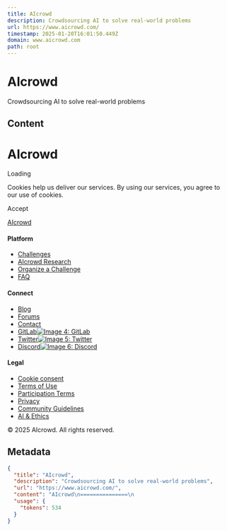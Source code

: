 ```yaml
---
title: AIcrowd
description: Crowdsourcing AI to solve real-world problems
url: https://www.aicrowd.com/
timestamp: 2025-01-20T16:01:50.449Z
domain: www.aicrowd.com
path: root
---
```


# AIcrowd


Crowdsourcing AI to solve real-world problems


## Content

AIcrowd
===============
                                               

Loading

Cookies help us deliver our services. By using our services, you agree to our use of cookies.

Accept

[AIcrowd](https://www.aicrowd.com/)

#### Platform

*   [Challenges](https://www.aicrowd.com/challenges)
*   [AIcrowd Research](https://www.aicrowd.com/research)
*   [Organize a Challenge](https://www.aicrowd.com/landing_page/host)
*   [FAQ](https://www.aicrowd.com/faq)

#### Connect

*   [Blog](https://blog.aicrowd.com/)
*   [Forums](https://discourse.aicrowd.com/)
*   [Contact](https://www.aicrowd.com/contact)
*   [GitLab![Image 4: GitLab](https://assets.aicrowd.com/assets/img/icon-external-link-58b07c56ee994c2de8f783c0a7eabf14d19bb83560420af768297b3d1f7f39a9.svg)](http://gitlab.aicrowd.com/)
*   [Twitter![Image 5: Twitter](https://assets.aicrowd.com/assets/img/icon-external-link-58b07c56ee994c2de8f783c0a7eabf14d19bb83560420af768297b3d1f7f39a9.svg)](https://twitter.com/AIcrowdHQ)
*   [Discord![Image 6: Discord](https://assets.aicrowd.com/assets/img/icon-external-link-58b07c56ee994c2de8f783c0a7eabf14d19bb83560420af768297b3d1f7f39a9.svg)](https://discord.gg/uhNK5gzjSS)

#### Legal

*   [Cookie consent](https://www.aicrowd.com/cookies)
*   [Terms of Use](https://www.aicrowd.com/terms)
*   [Participation Terms](https://www.aicrowd.com/participation_terms)
*   [Privacy](https://www.aicrowd.com/privacy)
*   [Community Guidelines](https://www.aicrowd.com/community_guidelines)
*   [AI & Ethics](https://www.aicrowd.com/ai_ethics)

© 2025 AIcrowd. All rights reserved.

## Metadata

```json
{
  "title": "AIcrowd",
  "description": "Crowdsourcing AI to solve real-world problems",
  "url": "https://www.aicrowd.com/",
  "content": "AIcrowd\n===============\n                                               \n\nLoading\n\nCookies help us deliver our services. By using our services, you agree to our use of cookies.\n\nAccept\n\n[AIcrowd](https://www.aicrowd.com/)\n\n#### Platform\n\n*   [Challenges](https://www.aicrowd.com/challenges)\n*   [AIcrowd Research](https://www.aicrowd.com/research)\n*   [Organize a Challenge](https://www.aicrowd.com/landing_page/host)\n*   [FAQ](https://www.aicrowd.com/faq)\n\n#### Connect\n\n*   [Blog](https://blog.aicrowd.com/)\n*   [Forums](https://discourse.aicrowd.com/)\n*   [Contact](https://www.aicrowd.com/contact)\n*   [GitLab![Image 4: GitLab](https://assets.aicrowd.com/assets/img/icon-external-link-58b07c56ee994c2de8f783c0a7eabf14d19bb83560420af768297b3d1f7f39a9.svg)](http://gitlab.aicrowd.com/)\n*   [Twitter![Image 5: Twitter](https://assets.aicrowd.com/assets/img/icon-external-link-58b07c56ee994c2de8f783c0a7eabf14d19bb83560420af768297b3d1f7f39a9.svg)](https://twitter.com/AIcrowdHQ)\n*   [Discord![Image 6: Discord](https://assets.aicrowd.com/assets/img/icon-external-link-58b07c56ee994c2de8f783c0a7eabf14d19bb83560420af768297b3d1f7f39a9.svg)](https://discord.gg/uhNK5gzjSS)\n\n#### Legal\n\n*   [Cookie consent](https://www.aicrowd.com/cookies)\n*   [Terms of Use](https://www.aicrowd.com/terms)\n*   [Participation Terms](https://www.aicrowd.com/participation_terms)\n*   [Privacy](https://www.aicrowd.com/privacy)\n*   [Community Guidelines](https://www.aicrowd.com/community_guidelines)\n*   [AI & Ethics](https://www.aicrowd.com/ai_ethics)\n\n© 2025 AIcrowd. All rights reserved.",
  "usage": {
    "tokens": 534
  }
}
```
